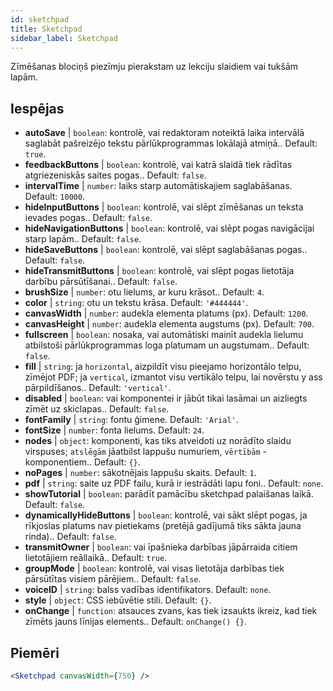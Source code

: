 ```yaml
---
id: sketchpad 
title: Sketchpad
sidebar_label: Sketchpad
---
```


Zīmēšanas blociņš piezīmju pierakstam uz lekciju slaidiem vai tukšām lapām.

## Iespējas

* __autoSave__ | `boolean`: kontrolē, vai redaktoram noteiktā laika intervālā saglabāt pašreizējo tekstu pārlūkprogrammas lokālajā atmiņā.. Default: `true`.
* __feedbackButtons__ | `boolean`: kontrolē, vai katrā slaidā tiek rādītas atgriezeniskās saites pogas.. Default: `false`.
* __intervalTime__ | `number`: laiks starp automātiskajiem saglabāšanas. Default: `10000`.
* __hideInputButtons__ | `boolean`: kontrolē, vai slēpt zīmēšanas un teksta ievades pogas.. Default: `false`.
* __hideNavigationButtons__ | `boolean`: kontrolē, vai slēpt pogas navigācijai starp lapām.. Default: `false`.
* __hideSaveButtons__ | `boolean`: kontrolē, vai slēpt saglabāšanas pogas.. Default: `false`.
* __hideTransmitButtons__ | `boolean`: kontrolē, vai slēpt pogas lietotāja darbību pārsūtīšanai.. Default: `false`.
* __brushSize__ | `number`: otu lielums, ar kuru krāsot.. Default: `4`.
* __color__ | `string`: otu un tekstu krāsa. Default: `'#444444'`.
* __canvasWidth__ | `number`: audekla elementa platums (px). Default: `1200`.
* __canvasHeight__ | `number`: audekla elementa augstums (px). Default: `700`.
* __fullscreen__ | `boolean`: nosaka, vai automātiski mainīt audekla lielumu atbilstoši pārlūkprogrammas loga platumam un augstumam.. Default: `false`.
* __fill__ | `string`: ja `horizontal`, aizpildīt visu pieejamo horizontālo telpu, zīmējot PDF; ja `vertical`, izmantot visu vertikālo telpu, lai novērstu y ass pārpildīšanos.. Default: `'vertical'`.
* __disabled__ | `boolean`: vai komponentei ir jābūt tikai lasāmai un aizliegts zīmēt uz skiclapas.. Default: `false`.
* __fontFamily__ | `string`: fontu ģimene. Default: `'Arial'`.
* __fontSize__ | `number`: fonta lielums. Default: `24`.
* __nodes__ | `object`: komponenti, kas tiks atveidoti uz norādīto slaidu virspuses; `atslēgām` jāatbilst lappušu numuriem, `vērtībām` - komponentiem.. Default: `{}`.
* __noPages__ | `number`: sākotnējais lappušu skaits. Default: `1`.
* __pdf__ | `string`: saite uz PDF failu, kurā ir iestrādāti lapu foni.. Default: `none`.
* __showTutorial__ | `boolean`: parādīt pamācību sketchpad palaišanas laikā. Default: `false`.
* __dynamicallyHideButtons__ | `boolean`: kontrolē, vai sākt slēpt pogas, ja rīkjoslas platums nav pietiekams (pretējā gadījumā tiks sākta jauna rinda).. Default: `false`.
* __transmitOwner__ | `boolean`: vai īpašnieka darbības jāpārraida citiem lietotājiem reāllaikā.. Default: `true`.
* __groupMode__ | `boolean`: kontrolē, vai visas lietotāja darbības tiek pārsūtītas visiem pārējiem.. Default: `false`.
* __voiceID__ | `string`: balss vadības identifikators. Default: `none`.
* __style__ | `object`: CSS iebūvētie stili. Default: `{}`.
* __onChange__ | `function`: atsauces zvans, kas tiek izsaukts ikreiz, kad tiek zīmēts jauns līnijas elements.. Default: `onChange() {}`.


## Piemēri

```jsx live
<Sketchpad canvasWidth={750} />
```

